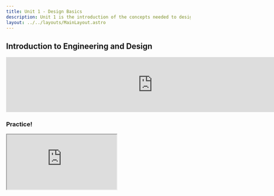 ```yaml
---
title: Unit 1 - Design Basics
description: Unit 1 is the introduction of the concepts needed to design fully functional robots including the engineering design process and crucial strategies
layout: ../../layouts/MainLayout.astro
---
```


## Introduction to Engineering and Design

<iframe src="https://docs.google.com/presentation/d/1JI5g5Cr-JpKM0W2Vrmhd0CRD6z1BGb2NsPDy6lOuvvo/embed" frameborder="0" width="800"></iframe>

### Practice!
<iframe src="https://docs.google.com/forms/d/e/1FAIpQLSdPJzgq-VGoVKq13M_AAfEr1U_PUbdEdVU6FAdeuM9Rlg6ckQ/viewform/embed"/>



## Design Strategy

<iframe src="https://docs.google.com/presentation/d/1epslwzYfBgVUUtxpIi7_ZWjVF2WyXxeTGptT5dGnXhE/embed" frameborder="0" width="800"></iframe>


